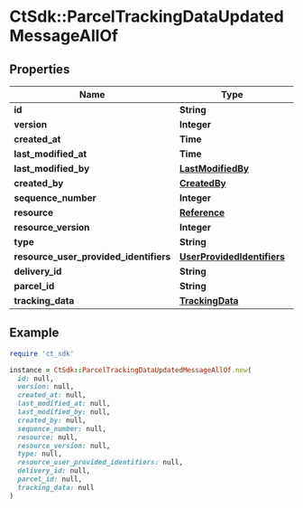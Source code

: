 # CtSdk::ParcelTrackingDataUpdatedMessageAllOf

## Properties

| Name | Type | Description | Notes |
| ---- | ---- | ----------- | ----- |
| **id** | **String** |  | [optional] |
| **version** | **Integer** |  | [optional] |
| **created_at** | **Time** |  | [optional] |
| **last_modified_at** | **Time** |  | [optional] |
| **last_modified_by** | [**LastModifiedBy**](LastModifiedBy.md) |  | [optional] |
| **created_by** | [**CreatedBy**](CreatedBy.md) |  | [optional] |
| **sequence_number** | **Integer** |  | [optional] |
| **resource** | [**Reference**](Reference.md) |  | [optional] |
| **resource_version** | **Integer** |  | [optional] |
| **type** | **String** |  | [optional] |
| **resource_user_provided_identifiers** | [**UserProvidedIdentifiers**](UserProvidedIdentifiers.md) |  | [optional] |
| **delivery_id** | **String** |  | [optional] |
| **parcel_id** | **String** |  | [optional] |
| **tracking_data** | [**TrackingData**](TrackingData.md) |  | [optional] |

## Example

```ruby
require 'ct_sdk'

instance = CtSdk::ParcelTrackingDataUpdatedMessageAllOf.new(
  id: null,
  version: null,
  created_at: null,
  last_modified_at: null,
  last_modified_by: null,
  created_by: null,
  sequence_number: null,
  resource: null,
  resource_version: null,
  type: null,
  resource_user_provided_identifiers: null,
  delivery_id: null,
  parcel_id: null,
  tracking_data: null
)
```

